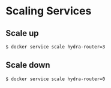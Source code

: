 # Scaling Services

## Scale up 

```shell
$ docker service scale hydra-router=3
```

## Scale down

```shell
$ docker service scale hydra-router=0
```

